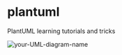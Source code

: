 # plantuml
PlantUML learning tutorials and tricks

![your-UML-diagram-name](http://www.plantuml.com/plantuml/proxy?cache=no&src=https://raw.githubusercontent.com/chaitenyay/plantuml/refs/heads/main/class-diagram/class-diagram.puml)